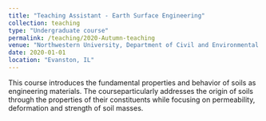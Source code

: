 ```yaml
---
title: "Teaching Assistant - Earth Surface Engineering"
collection: teaching
type: "Undergraduate course"
permalink: /teaching/2020-Autumn-teaching
venue: "Northwestern University, Department of Civil and Environmental Engineering"
date: 2020-01-01
location: "Evanston, IL"
---
```


This course introduces the fundamental properties and behavior of soils as engineering materials. The courseparticularly addresses the origin of soils through the properties of their constituents while focusing on permeability, deformation and strength of soil masses.
